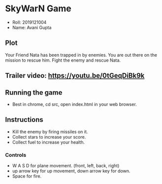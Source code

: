 # SkyWarN Game

* Roll: 2019121004
* Name: Avani Gupta

## Plot
Your Friend Nata has been trapped in by enemies. You are out there on the mission to rescue him. 
Fight the enemy and rescue Nata.

## Trailer video: https://youtu.be/0tGeqDiBk9k

## Running the game
* Best in chrome, cd src, open index.html in your web browser.

## Instructions
 * Kill the enemy by firing missiles on it.
 * Collect stars to increase your score.
 * Collect fuel to increase your health.

### Controls
 * W A S D for plane movement. (front, left, back, right)
 * up arrow key for up movement, down arrow key for down.
 * Space for fire.









